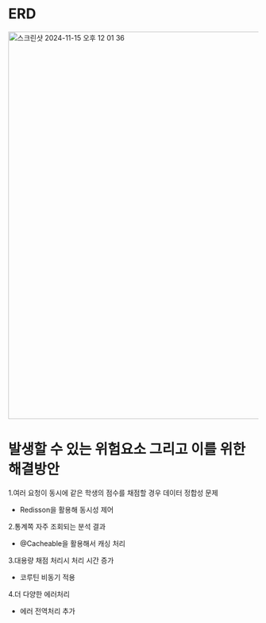 # ERD
<img width="780" alt="스크린샷 2024-11-15 오후 12 01 36" src="https://github.com/user-attachments/assets/dea24077-440b-4180-9955-99b382b0f5ef">

# 발생할 수 있는 위험요소 그리고 이를 위한 해결방안

1.여러 요청이 동시에 같은 학생의 점수를 채점할 경우 데이터 정합성 문제 

- Redisson을 활용해 동시성 제어

2.통계쪽 자주 조회되는 분석 결과

- @Cacheable을 활용해서 캐싱 처리
  
3.대용량 채점 처리시 처리 시간 증가

- 코루틴 비동기 적용

4.더 다양한 에러처리 

- 에러 전역처리 추가
